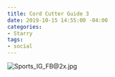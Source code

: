 ```yaml
---
title: Cord Cutter Guide 3
date: 2019-10-15 14:55:00 -04:00
categories:
- Starry
tags:
- social
---
```


![Sports_IG_FB@2x.jpg](/uploads/Sports_IG_FB@2x.jpg)